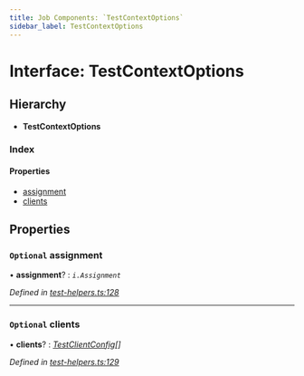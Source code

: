 ```yaml
---
title: Job Components: `TestContextOptions`
sidebar_label: TestContextOptions
---
```


# Interface: TestContextOptions

## Hierarchy

* **TestContextOptions**

### Index

#### Properties

* [assignment](testcontextoptions.md#optional-assignment)
* [clients](testcontextoptions.md#optional-clients)

## Properties

### `Optional` assignment

• **assignment**? : *`i.Assignment`*

*Defined in [test-helpers.ts:128](https://github.com/terascope/teraslice/blob/9dc0f8b8/packages/job-components/src/test-helpers.ts#L128)*

___

### `Optional` clients

• **clients**? : *[TestClientConfig](testclientconfig.md)[]*

*Defined in [test-helpers.ts:129](https://github.com/terascope/teraslice/blob/9dc0f8b8/packages/job-components/src/test-helpers.ts#L129)*

